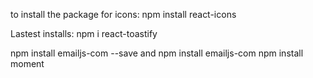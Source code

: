 to install the package for icons: npm install react-icons

Lastest installs: npm i react-toastify

npm install emailjs-com --save
 and npm install emailjs-com
npm install moment
